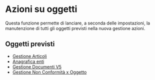 # Azioni su oggetti
Questa funzione permette di lanciare, a seconda delle impostazioni, la manutenzione di tutti gli oggetti previsti nella nuova gestione azioni.

## Oggetti previsti
- [Gestione Articoli](Sorgenti/OJ/PGM/BRAR01)
- [Anagrafica enti](Sorgenti/OJ/PGM/BREN01)
- [Gestione Documenti V5](Sorgenti/OJ/PGM/V5DO01)
- [Gestione Non Conformità x Oggetto](Sorgenti/OJ/PGM/CQNC01)
